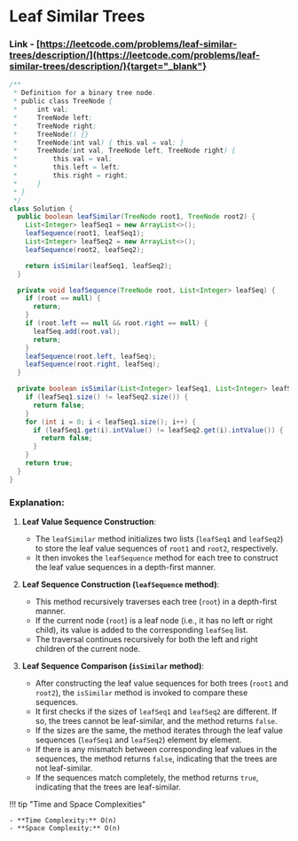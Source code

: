 # Leaf Similar Trees

### Link - [https://leetcode.com/problems/leaf-similar-trees/description/](https://leetcode.com/problems/leaf-similar-trees/description/){target="_blank"}

```java
/**
 * Definition for a binary tree node.
 * public class TreeNode {
 *     int val;
 *     TreeNode left;
 *     TreeNode right;
 *     TreeNode() {}
 *     TreeNode(int val) { this.val = val; }
 *     TreeNode(int val, TreeNode left, TreeNode right) {
 *         this.val = val;
 *         this.left = left;
 *         this.right = right;
 *     }
 * }
 */
class Solution {
  public boolean leafSimilar(TreeNode root1, TreeNode root2) {
    List<Integer> leafSeq1 = new ArrayList<>();
    leafSequence(root1, leafSeq1);
    List<Integer> leafSeq2 = new ArrayList<>();
    leafSequence(root2, leafSeq2);

    return isSimilar(leafSeq1, leafSeq2);
  }

  private void leafSequence(TreeNode root, List<Integer> leafSeq) {
    if (root == null) {
      return;
    }
    if (root.left == null && root.right == null) {
      leafSeq.add(root.val);
      return;
    }
    leafSequence(root.left, leafSeq);
    leafSequence(root.right, leafSeq);
  }

  private boolean isSimilar(List<Integer> leafSeq1, List<Integer> leafSeq2) {
    if (leafSeq1.size() != leafSeq2.size()) {
      return false;
    }
    for (int i = 0; i < leafSeq1.size(); i++) {
      if (leafSeq1.get(i).intValue() != leafSeq2.get(i).intValue()) {
        return false;
      }
    }
    return true;
  }
}
```

### Explanation:

1.  **Leaf Value Sequence Construction**:

     * The `leafSimilar` method initializes two lists (`leafSeq1` and `leafSeq2`) to store the leaf value sequences of `root1` and `root2`, respectively.
     * It then invokes the `leafSequence` method for each tree to construct the leaf value sequences in a depth-first manner.
2.  **Leaf Sequence Construction (`leafSequence` method)**:

     * This method recursively traverses each tree (`root`) in a depth-first manner.
     * If the current node (`root`) is a leaf node (i.e., it has no left or right child), its value is added to the corresponding `leafSeq` list.
     * The traversal continues recursively for both the left and right children of the current node.
3.  **Leaf Sequence Comparison (`isSimilar` method)**:

     * After constructing the leaf value sequences for both trees (`root1` and `root2`), the `isSimilar` method is invoked to compare these sequences.
     * It first checks if the sizes of `leafSeq1` and `leafSeq2` are different. If so, the trees cannot be leaf-similar, and the method returns `false`.
     * If the sizes are the same, the method iterates through the leaf value sequences (`leafSeq1` and `leafSeq2`) element by element.
     * If there is any mismatch between corresponding leaf values in the sequences, the method returns `false`, indicating that the trees are not leaf-similar.
     * If the sequences match completely, the method returns `true`, indicating that the trees are leaf-similar.

!!! tip "Time and Space Complexities"

    - **Time Complexity:** O(n)
    - **Space Complexity:** O(n)
